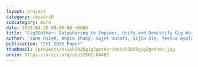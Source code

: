 ```yaml
---
layout: project
category: research
subcategory: more
date: 2025-04-26 00:00:00 +0000
title: "Gig2Gether: Datasharing to Empower, Unify and Demistify Gig Work"
author: "Jane Hsieh, Angie Zhang, Sajel Surati, Sijia Xie, Yeshua Ayala, Nithila Sathiya, <b>Tzu-Sheng Kuo</b>, Min Kyung Lee, Haiyi Zhu"
publication: "CHI 2025 Paper"
thumbnail: /projects/hsieh2025gig2gether/hsieh2025gig2gether.jpg
arxiv: https://arxiv.org/abs/2502.04482
---
```

